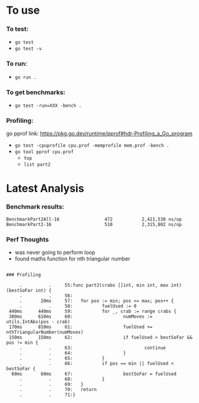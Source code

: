 # To use

### To test:
- `go test`
- `go test -v`

### To run:
- `go run .`

### To get benchmarks:
- `go test -run=XXX -bench .`

### Profiling:
go pprof link: https://pkg.go.dev/runtime/pprof#hdr-Profiling_a_Go_program

- `go test -cpuprofile cpu.prof -memprofile mem.prof -bench .`
- `go tool pprof cpu.prof`
  - `top`
  - `list part2`


# Latest Analysis

### Benchmark results:
```
BenchmarkPart2All-16                 472           2,421,530 ns/op
BenchmarkPart2-16                    510           2,315,802 ns/op
```

### Perf Thoughts
- was never going to perform loop
- found maths function for nth triangular number

```

### Profiling
```
         .          .     55:func part2(crabs []int, min int, max int) (bestSoFar int) {
         .          .     56:
         .       20ms     57:   for pos := min; pos <= max; pos++ {
         .          .     58:           fuelUsed := 0
     440ms      440ms     59:           for _, crab := range crabs {
     380ms      610ms     60:                   numMoves := utils.IntAbs(pos - crab)
     170ms      810ms     61:                   fuelUsed += nthTriangularNumber(numMoves)
     150ms      150ms     62:                   if fuelUsed > bestSoFar && pos != min {
         .          .     63:                           continue
         .          .     64:                   }
         .          .     65:           }
         .          .     66:           if pos == min || fuelUsed < bestSoFar {
      60ms       60ms     67:                   bestSoFar = fuelUsed
         .          .     68:           }
         .          .     69:   }
         .          .     70:   return
         .          .     71:}
```
